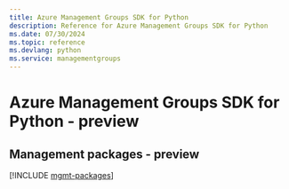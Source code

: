 ```yaml
---
title: Azure Management Groups SDK for Python
description: Reference for Azure Management Groups SDK for Python
ms.date: 07/30/2024
ms.topic: reference
ms.devlang: python
ms.service: managementgroups
---
```

# Azure Management Groups SDK for Python - preview

## Management packages - preview
[!INCLUDE [mgmt-packages](management-groups-mgmt-index.md)]